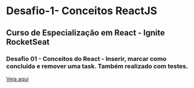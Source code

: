 # Desafio-1- Conceitos ReactJS
## Curso de Especialização em React - Ignite RocketSeat
### Desafio 01 - Conceitos do React - Inserir, marcar como concluída e remover uma task. Também realizado com testes.
[Veja aqui](https://todo-by-conto-98fb3.web.app/)
